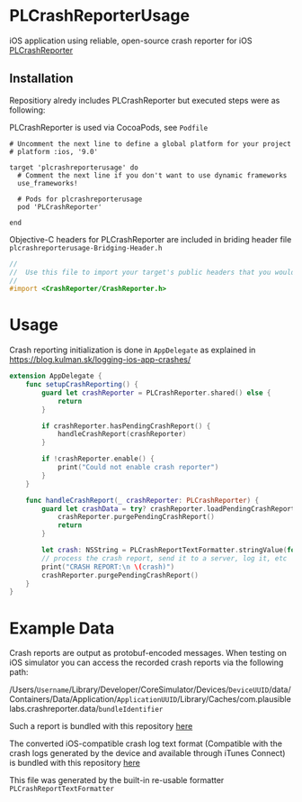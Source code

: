 # PLCrashReporterUsage

iOS application using reliable, open-source crash reporter for iOS [PLCrashReporter](https://github.com/microsoft/plcrashreporter)

## Installation

Repositiory alredy includes PLCrashReporter but executed steps were as following:

PLCrashReporter is used via CocoaPods, see `Podfile`

```Pod
# Uncomment the next line to define a global platform for your project
# platform :ios, '9.0'

target 'plcrashreporterusage' do
  # Comment the next line if you don't want to use dynamic frameworks
  use_frameworks!

  # Pods for plcrashreporterusage
  pod 'PLCrashReporter'

end
```

Objective-C headers for PLCrashReporter are included in briding header file `plcrashreporterusage-Bridging-Header.h`

```Objective-C
//
//  Use this file to import your target's public headers that you would like to expose to Swift.
//
#import <CrashReporter/CrashReporter.h>
```

# Usage

Crash reporting initialization is done in `AppDelegate` as explained in https://blog.kulman.sk/logging-ios-app-crashes/

```Swift
extension AppDelegate {
    func setupCrashReporting() {
        guard let crashReporter = PLCrashReporter.shared() else {
            return
        }

        if crashReporter.hasPendingCrashReport() {
            handleCrashReport(crashReporter)
        }

        if !crashReporter.enable() {
            print("Could not enable crash reporter")
        }
    }

    func handleCrashReport(_ crashReporter: PLCrashReporter) {
        guard let crashData = try? crashReporter.loadPendingCrashReportDataAndReturnError(), let report = try? PLCrashReport(data: crashData), !report.isKind(of: NSNull.classForCoder()) else {
            crashReporter.purgePendingCrashReport()
            return
        }

        let crash: NSString = PLCrashReportTextFormatter.stringValue(for: report, with: PLCrashReportTextFormatiOS)! as NSString
        // process the crash report, send it to a server, log it, etc
        print("CRASH REPORT:\n \(crash)")
        crashReporter.purgePendingCrashReport()
    }
}
```

# Example Data

Crash reports are output as protobuf-encoded messages. When testing on iOS simulator you can access the recorded crash reports via the following path:

/Users/`Username`/Library/Developer/CoreSimulator/Devices/`DeviceUUID`/data/Containers/Data/Application/`ApplicationUUID`/Library/Caches/com.plausiblelabs.crashreporter.data/`bundleIdentifier`

Such a report is bundled with this repository [here](.exampleData/live_report.plcrash)

The converted iOS-compatible crash log text format (Compatible with the crash logs generated by the device and available through iTunes Connect) is bundled with this repository [here](.exampleData/testCrashByPLCrashReportTextFormatter_PLCrashReportTextFormatiOS.txt)

This file was generated by the built-in re-usable formatter `PLCrashReportTextFormatter`
